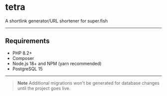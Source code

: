 # tetra

A shortlink generator/URL shortener for super.fish

---

## Requirements

- PHP 8.2+
- Composer
- Node.js 18+ and NPM (yarn recommended)
- PostgreSQL 15

---

> **Note**
> Additional migrations won't be generated for database changes until the project goes live.

